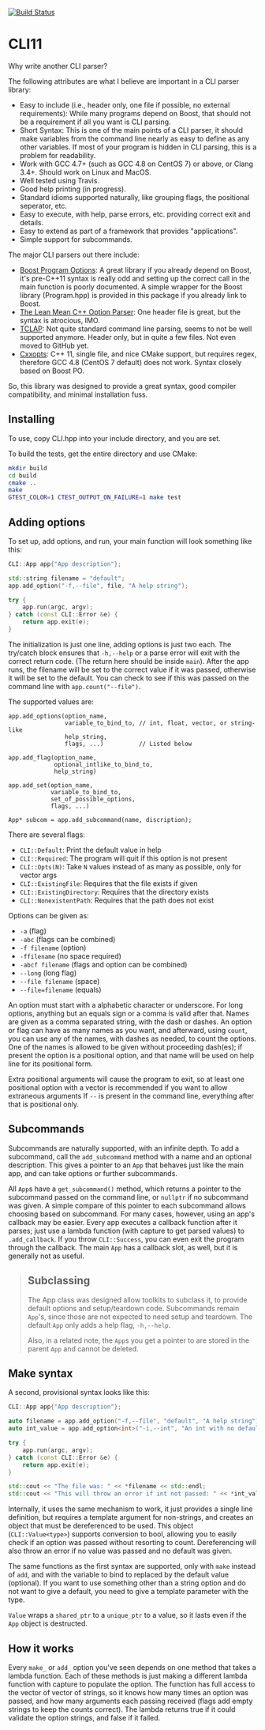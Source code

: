 [![Build Status](https://travis-ci.org/henryiii/CLI11.svg?branch=master)](https://travis-ci.org/henryiii/CLI11)

# CLI11

Why write another CLI parser?


The following attributes are what I believe are important in a CLI parser library:

* Easy to include (i.e., header only, one file if possible, no external requirements): While many programs depend on Boost, that should not be a requirement if all you want is CLI parsing.
* Short Syntax: This is one of the main points of a CLI parser, it should make variables from the command line nearly as easy to define as any other variables. If most of your program is hidden in CLI parsing, this is a problem for readability.
* Work with GCC 4.7+ (such as GCC 4.8 on CentOS 7) or above, or Clang 3.4+. Should work on Linux and MacOS.
* Well tested using Travis.
* Good help printing (in progress).
* Standard idioms supported naturally, like grouping flags, the positional seperator, etc.
* Easy to execute, with help, parse errors, etc. providing correct exit and details.
* Easy to extend as part of a framework that provides "applications".
* Simple support for subcommands.

The major CLI parsers out there include:

* [Boost Program Options](http://www.boost.org/doc/libs/1_63_0/doc/html/program_options.html): A great library if you already depend on Boost, it's pre-C++11 syntax is really odd and setting up the correct call in the main function is poorly documented. A simple wrapper for the Boost library (Program.hpp) is provided in this package if you already link to Boost.
* [The Lean Mean C++ Option Parser](http://optionparser.sourceforge.net): One header file is great, but the syntax is atrocious, IMO.
* [TCLAP](http://tclap.sourceforge.net): Not quite standard command line parsing, seems to not be well supported anymore. Header only, but in quite a few files. Not even moved to GitHub yet.
* [Cxxopts](https://github.com/jarro2783/cxxopts): C++ 11, single file, and nice CMake support, but requires regex, therefore GCC 4.8 (CentOS 7 default) does not work. Syntax closely based on Boost PO.

So, this library was designed to provide a great syntax, good compiler compatibility, and minimal installation fuss.

## Installing

To use, copy CLI.hpp into your include directory, and you are set.

To build the tests, get the entire directory and use CMake:

```bash
mkdir build
cd build
cmake ..
make
GTEST_COLOR=1 CTEST_OUTPUT_ON_FAILURE=1 make test
```

## Adding options

To set up, add options, and run, your main function will look something like this:

```cpp
CLI::App app{"App description"};

std::string filename = "default";
app.add_option("-f,--file", file, "A help string");

try {
    app.run(argc, argv);
} catch (const CLI::Error &e) {
    return app.exit(e);
}
```

The initialization is just one line, adding options is just two each. The try/catch block ensures that `-h,--help` or a parse error will exit with the correct return code. (The return here should be inside `main`). After the app runs, the filename will be set to the correct value if it was passed, otherwise it will be set to the default. You can check to see if this was passed on the command line with `app.count("--file")`.

The supported values are:

```
app.add_options(option_name,
                variable_to_bind_to, // int, float, vector, or string-like
                help_string,
                flags, ...)          // Listed below

app.add_flag(option_name,
             optional_intlike_to_bind_to,
             help_string)

app.add_set(option_name,
            variable_to_bind_to,
            set_of_possible_options,
            flags, ...)

App* subcom = app.add_subcommand(name, discription);

```


There are several flags:

* `CLI::Default`: Print the default value in help
* `CLI::Required`: The program will quit if this option is not present
* `CLI::Opts(N)`: Take `N` values instead of as many as possible, only for vector args
* `CLI::ExistingFile`: Requires that the file exists if given
* `CLI::ExistingDirectory`: Requires that the directory exists
* `CLI::NonexistentPath`: Requires that the path does not exist

Options can be given as:

* `-a` (flag)
* `-abc` (flags can be combined)
* `-f filename` (option)
* `-ffilename` (no space required)
* `-abcf filename` (flags and option can be combined)
* `--long` (long flag)
* `--file filename` (space)
* `--file=filename` (equals)

An option must start with a alphabetic character or underscore. For long options, anything but an equals sign or a comma is valid after that. Names are given as a comma separated string, with the dash or dashes. An option or flag can have as many names as you want, and afterward, using `count`, you can use any of the names, with dashes as needed, to count the options. One of the names is allowed to be given without proceeding dash(es); if present the option is a positional option, and that name will be used on help line for its positional form.

Extra positional arguments will cause the program to exit, so at least one positional option with a vector is recommended if you want to allow extraneous arguments
If `--` is present in the command line,
everything after that is positional only.


## Subcommands

Subcommands are naturally supported, with an infinite depth. To add a subcommand, call the `add_subcommand` method with a name and an optional description. This gives a pointer to an `App` that behaves just like the main app, and can take options or further subcommands.

All `App`s have a `get_subcommand()` method, which returns a pointer to the subcommand passed on the command line, or `nullptr` if no subcommand was given. A simple compare of this pointer to each subcommand allows choosing based on subcommand. For many cases, however, using an app's callback may be easier. Every app executes a callback function after it parses; just use a lambda function (with capture to get parsed values) to `.add_callback`. If you throw `CLI::Success`, you can
even exit the program through the callback. The main `App` has a callback slot, as well, but it is generally not as useful.



> ## Subclassing
> 
> The App class was designed allow toolkits to subclass it, to provide default options and setup/teardown code. Subcommands remain `App`'s, since those are not expected to need setup and teardown. The default `App` only adds a help flag, `-h,--help`.
>
> Also, in a related note, the `App`s you get a pointer to are stored in the parent `App` and cannot be deleted.

## Make syntax
 
A second, provisional syntax looks like this:

```cpp
CLI::App app{"App description"};

auto filename = app.add_option("-f,--file", "default", "A help string");
auto int_value = app.add_option<int>("-i,--int", "An int with no default");

try {
    app.run(argc, argv);
} catch (const CLI::Error &e) {
    return app.exit(e);
}

std::cout << "The file was: " << *filename << std::endl;
std::cout << "This will throw an error if int not passed: " << *int_value << std::endl;
```


Internally, it uses the same mechanism to work, it just provides a single line definition, but requires a template argument for non-strings, and creates an object that must be dereferenced to be used. This object (`CLI::Value<type>`) supports conversion to bool, allowing you to easily check if an option was passed without resorting to count. Dereferencing will also throw an error if no value was passed and no default was given.

The same functions as the first syntax are supported, only with `make` instead of `add`, and with the variable to bind to replaced by the default value (optional). If you want to use something other than a string option and do not want to give a default, you need to give a template parameter with the type.

`Value` wraps a `shared_ptr` to a `unique_ptr` to a value, so it lasts even if the `App` object is destructed.

## How it works

Every `make_` or `add_` option you've seen depends on one method that takes a lambda function. Each of these methods is just making a different lambda function with capture to populate the option. The function has full access to the vector of vector of strings, so it knows how many times an option was passed, and how many arguments each passing received (flags add empty strings to keep the counts correct). The lambda returns true if it could validate the option strings, and
false if it failed.


